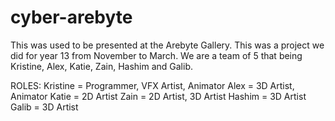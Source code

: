 # cyber-arebyte

 This was used to be presented at the Arebyte Gallery. This was a project we did for year 13 from November to March. We are a team of 5 that being Kristine, Alex, Katie, Zain, Hashim and Galib. 

 ROLES: 
 Kristine = Programmer, VFX Artist, Animator
 Alex = 3D Artist, Animator 
 Katie = 2D Artist 
 Zain = 2D Artist, 3D Artist 
 Hashim = 3D Artist 
 Galib = 3D  Artist 
 
